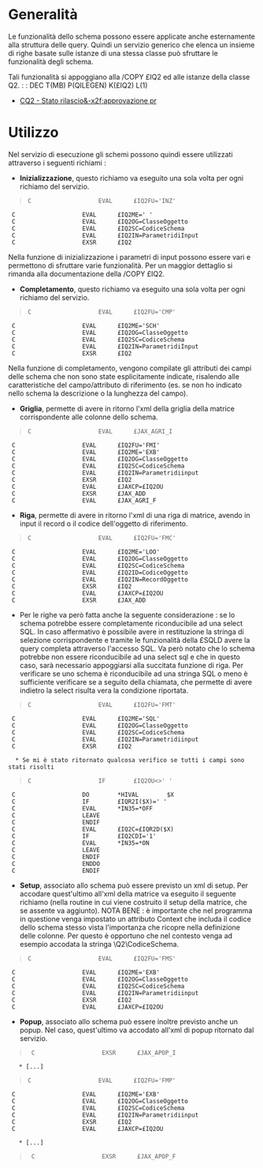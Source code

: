 # Generalità

Le funzionalità dello schema possono essere applicate anche esternamente alla struttura delle query. Quindi un servizio generico che elenca un insieme di righe basate sulle istanze di una stessa classe può sfruttare le funzionalità degli schema.

Tali funzionalità si appoggiano alla /COPY £IQ2 ed alle istanze della classe Q2.
 :  : DEC T(MB) P(QILEGEN) K(£IQ2) L(1)
- [CQ2 - Stato rilascio&-x2f;approvazione pr](Sorgenti/OG//Q2)

# Utilizzo

Nel servizio di esecuzione gli schemi possono quindi essere utilizzati attraverso i seguenti richiami : 

* **Inizializzazione**, questo richiamo va eseguito una sola volta per ogni richiamo del servizio.
>     C                   EVAL      £IQ2FU='INZ'
     C                   EVAL      £IQ2ME=' '
     C                   EVAL      £IQ2OG=ClasseOggetto
     C                   EVAL      £IQ2SC=CodiceSchema
     C                   EVAL      £IQ2IN=ParametridiInput
     C                   EXSR      £IQ2


Nella funzione di inizializzazione i parametri di input possono essere vari e permettono di sfruttare varie funzionalità. Per un maggior dettaglio si rimanda alla documentazione della /COPY £IQ2.

* **Completamento**, questo richiamo va eseguito una sola volta per ogni richiamo del servizio.
>     C                   EVAL      £IQ2FU='CMP'
     C                   EVAL      £IQ2ME='SCH'
     C                   EVAL      £IQ2OG=ClasseOggetto
     C                   EVAL      £IQ2SC=CodiceSchema
     C                   EVAL      £IQ2IN=ParametridiInput
     C                   EXSR      £IQ2


Nella funzione di completamento, vengono compilate gli attributi dei campi delle schema che non sono state esplicitamente indicate, risalendo alle caratteristiche del campo/attributo di riferimento (es. se non ho indicato nello schema la descrizione o la lunghezza del campo).

* **Griglia**, permette di avere in ritorno l'xml della griglia della matrice corrispondente alle colonne dello schema.
>     C                   EVAL      £JAX_AGRI_I
     C                   EVAL      £IQ2FU='FMI'
     C                   EVAL      £IQ2ME='EXB'
     C                   EVAL      £IQ2OG=ClasseOggetto
     C                   EVAL      £IQ2SC=CodiceSchema
     C                   EVAL      £IQ2IN=Parametridiinput
     C                   EXSR      £IQ2
     C                   EVAL      £JAXCP=£IQ2OU
     C                   EXSR      £JAX_ADD
     C                   EVAL      £JAX_AGRI_F


* **Riga**, permette di avere in ritorno l'xml di una riga di matrice, avendo in input il record o il codice dell'oggetto di riferimento.
>     C                   EVAL      £IQ2FU='FMC'
     C                   EVAL      £IQ2ME='LOO'
     C                   EVAL      £IQ2OG=ClasseOggetto
     C                   EVAL      £IQ2SC=CodiceSchema
     C                   EVAL      £IQ2ID=CodiceOggetto
     C                   EVAL      £IQ2IN=RecordOggetto
     C                   EXSR      £IQ2
     C                   EVAL      £JAXCP=£IQ2OU
     C                   EXSR      £JAX_ADD


* Per le righe va però fatta anche la seguente considerazione :  se lo schema potrebbe essere completamente riconducibile ad una select SQL. In caso affermativo è possibile avere in restituzione la stringa di selezione corrispondente e tramite le funzionalità della £SQLD avere la query completa attraverso l'accesso SQL. Va però notato che lo schema potrebbe non essere riconducibile ad una select sql e che in questo caso, sarà necessario appoggiarsi alla succitata funzione di riga. Per verificare se uno schema è riconducibile ad una stringa SQL o meno è sufficiente verificare se a seguito della chiamata, che permette di avere indietro la select risulta vera la condizione riportata.

>     C                   EVAL      £IQ2FU='FMT'
     C                   EVAL      £IQ2ME='SQL'
     C                   EVAL      £IQ2OG=ClasseOggetto
     C                   EVAL      £IQ2SC=CodiceSchema
     C                   EVAL      £IQ2IN=Parametridiinput
     C                   EXSR      £IQ2

      * Se mi è stato ritornato qualcosa verifico se tutti i campi sono stati risolti
>     C                   IF        £IQ2OU<>' '
     C                   DO        *HIVAL        $X
     C                   IF        £IQR2I($X)=' '
     C                   EVAL      *IN35=*OFF
     C                   LEAVE
     C                   ENDIF
     C                   EVAL      £IQ2C=£IQR2D($X)
     C                   IF        £IQ2CDI='1'
     C                   EVAL      *IN35=*ON
     C                   LEAVE
     C                   ENDIF
     C                   ENDDO
     C                   ENDIF


* **Setup**, associato allo schema può essere previsto un xml di setup. Per accodare quest'ultimo all'xml della matrice va eseguito il seguente richiamo (nella routine in cui viene costruito il setup della matrice, che se assente va aggiunto).
NOTA BENE :  è importante che nel programma in questione venga impostato un attributo Context che includa il codice dello schema stesso vista l'importanza che ricopre nella definizione delle colonne. Per questo è opportuno che nel contesto venga ad esempio accodata la stringa \Q2\CodiceSchema\.
>     C                   EVAL      £IQ2FU='FMS'
     C                   EVAL      £IQ2ME='EXB'
     C                   EVAL      £IQ2OG=ClasseOggetto
     C                   EVAL      £IQ2SC=CodiceSchema
     C                   EVAL      £IQ2IN=Parametridiinput
     C                   EXSR      £IQ2
     C                   EVAL      £JAXCP=£IQ2OU


* **Popup**, associato allo schema può essere inoltre previsto anche un popup. Nel caso, quest'ultimo va accodato all'xml di popup ritornato dal servizio.

>      C                   EXSR      £JAX_APOP_I

       * [...]
>     C                   EVAL      £IQ2FU='FMP'
     C                   EVAL      £IQ2ME='EXB'
     C                   EVAL      £IQ2OG=ClasseOggetto
     C                   EVAL      £IQ2SC=CodiceSchema
     C                   EVAL      £IQ2IN=Parametridiinput
     C                   EXSR      £IQ2
     C                   EVAL      £JAXCP=£IQ2OU

       * [...]
>      C                   EXSR      £JAX_APOP_F

